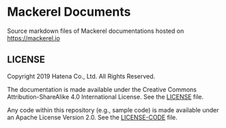 # Mackerel Documents

Source markdown files of Mackerel documentations hosted on https://mackerel.io

## LICENSE

Copyright 2019 Hatena Co., Ltd. All Rights Reserved.

The documentation is made available under the Creative Commons Attribution-ShareAlike 4.0 International License. See the [LICENSE](https://github.com/mackerelio/docs/blob/master/LICENSE) file.

Any code within this repository (e.g., sample code) is made available under an Apache License Version 2.0. See the [LICENSE-CODE](https://github.com/mackerelio/docs/blob/master/LICENSE-CODE) file.
